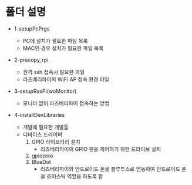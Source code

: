 # 폴더 설명
  * 1-setupPcPrgs
    * PC에 설치가 필요한 파일 목록
    * MAC인 경우 설치가 필요한 파일 목록

  * 2-precopy_rpi
    * 원격 ssh 접속시 필요한 파일
    * 라즈베리파이의 WiFi AP 접속 환경 파일

  * 3-setupRasPi(woMonitor)
    * 모니터 없이 라즈베리파이 접속하는 방법

  * 4-installDevLibraries
    * 개발에 필요한 개발툴
    * 디바이스 드라이버
      1. GPIO 라이브러리 설치
         * 라즈베리파이의 GPIO 핀을 제어하기 위한 드라이브 설치
      2. gpiozero
      3. BlueDot
         * 라즈베리파이와 안드로이드 폰을 블루투스로 연동하여 안드로이드 폰을 조이스틱 역할을 하도록 함

